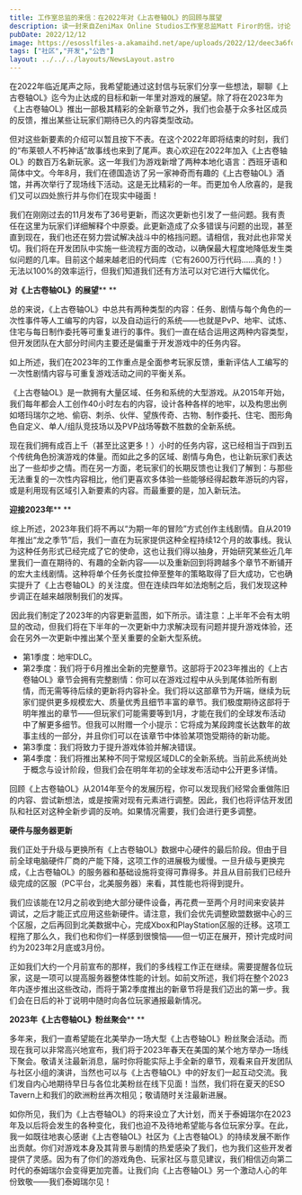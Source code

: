 ```yaml
---
title: 工作室总监的来信：在2022年对《上古卷轴OL》的回顾与展望
description: 读一封来自ZeniMax Online Studios工作室总监Matt Firor的信，讨论《上古卷轴OL》经历的又一个重要年份，以及其未来的发展。  
pubDate: 2022/12/12
image: https://esosslfiles-a.akamaihd.net/ape/uploads/2022/12/deec3a6fd24e2d551b745eb44d6857e4.jpg
tags: ["社区","开发","公告"]
layout: ../../../layouts/NewsLayout.astro
---
```


在2022年临近尾声之际，我希望能通过这封信与玩家们分享一些想法，聊聊《上古卷轴OL》迄今为止达成的目标和新一年里对游戏的展望。除了将在2023年为《上古卷轴OL》推出一部极其精彩的全新章节之外，我们也会基于众多社区成员的反馈，推出某些让玩家们期待已久的内容类型改动。 

但对这些新要素的介绍可以暂且按下不表。在这个2022年即将结束的时刻，我们的“布莱顿人不朽神话”故事线也来到了尾声。衷心欢迎在2022年加入《上古卷轴OL》的数百万名新玩家。这一年我们为游戏新增了两种本地化语言：西班牙语和简体中文。今年8月，我们在德国造访了另一家神奇而有趣的《上古卷轴OL》酒馆，并再次举行了现场线下活动。这是无比精彩的一年。而更加令人欣喜的，是我们又可以四处旅行并与你们在现实中碰面！  

我们在刚刚过去的11月发布了36号更新，而这次更新也引发了一些问题。我有责任在这里为玩家们详细解释个中原委。此更新造成了众多错误与问题的出现，甚至直到现在，我们也还在努力尝试解决战斗中的格挡问题。请相信，我对此也非常关切。我们将在开发团队中实施一些流程方面的改动，以确保最大程度地降低发生类似问题的几率。目前这个越来越老旧的代码库（它有2600万行代码……真的！）无法以100%的效率运行，但我们知道我们还有方法可以对它进行大幅优化。

**对《上古卷轴OL》的展望**** **

总的来说，《上古卷轴OL》中总共有两种类型的内容：任务、剧情与每个角色的一次性事件等人工编写的内容，以及自动运行的系统——也就是PvP、地牢、试炼、住宅与每日制作委托等可重复进行的事件。我们一直在结合运用这两种内容类型，但开发团队在大部分时间内主要还是偏重于开发游戏中的任务内容。 

如上所述，我们在2023年的工作重点是全面参考玩家反馈，重新评估人工编写的一次性剧情内容与可重复游戏活动之间的平衡关系。 

《上古卷轴OL》是一款拥有大量区域、任务和系统的大型游戏。从2015年开始，我们每年都会人工创作40小时左右的内容，设计各种各样的地牢，以及构思出例如塔玛瑞尔之地、偷窃、刺杀、伙伴、望族传奇、古物、制作委托、住宅、图形角色自定义、单人/组队竞技场以及PVP战场等数不胜数的全新系统。 

现在我们拥有成百上千（甚至比这更多！）小时的任务内容，这已经相当于四到五个传统角色扮演游戏的体量。而如此之多的区域、剧情与角色，也让新玩家们表达出了一些却步之情。而在另一方面，老玩家们的长期反馈也让我们了解到：与那些无法重复的一次性内容相比，他们更喜欢多体验一些能够经得起数年游玩的内容，或是利用现有区域引入新要素的内容。而最重要的是，加入新玩法。  

**迎接2023年**** **

 综上所述，2023年我们将不再以“为期一年的冒险”方式创作主线剧情。自从2019年推出“龙之季节”后，我们一直在为玩家提供这种全程持续12个月的故事线。我认为这种任务形式已经完成了它的使命，这也让我们得以抽身，开始研究某些近几年里我们一直在期待的、有趣的全新内容——以及重新回到将跨越多个章节不断铺开的宏大主线剧情。这种将单个任务长度拉伸至整年的策略取得了巨大成功，它也确实提升了《上古卷轴OL》的关注度。但在连续四年如法炮制之后，我们发现这种步调正在越来越限制我们的发挥。 

 因此我们制定了2023年的内容更新蓝图，如下所示。请注意：上半年不会有太明显的改动，但我们将在下半年的一次更新中力求解决现有问题并提升游戏体验，还会在另外一次更新中推出某个至关重要的全新大型系统。 

- 第1季度：地牢DLC。 
- 第2季度：我们将于6月推出全新的完整章节。这部将于2023年推出的《上古卷轴OL》章节会拥有完整剧情：你可以在游戏过程中从头到尾体验所有剧情，而无需等待后续的更新将内容补全。我们将以这部章节为开端，继续为玩家们提供更多规模宏大、质量优秀且细节丰富的章节。我们极度期待这部将于明年推出的章节——但玩家们可能需要等到1月，才能在我们的全球发布活动中了解更多细节。但我可以附赠一个小提示：它将成为某段跨度长达数年的故事主线的一部分，并且你们可以在该章节中体验某项饱受期待的新功能。 
- 第3季度：我们将致力于提升游戏体验并解决错误。 
- 第4季度：我们将推出某种不同于常规区域DLC的全新系统。当前此系统尚处于概念与设计阶段，但我们会在明年年初的全球发布活动中公开更多详情。 

回顾《上古卷轴OL》从2014年至今的发展历程，你可以发现我们经常会重做陈旧的内容、尝试新想法，或是按需对现有元素进行调整。因此，我们也将评估开发团队和社区对这种全新步调的反响。如果情况需要，我们会进行更多调整。 

**硬件与服务器更新**

我们正处于升级与更换所有《上古卷轴OL》数据中心硬件的最后阶段。但由于目前全球电脑硬件厂商的产能下降，这项工作的进展极为缓慢。一旦升级与更换完成，《上古卷轴OL》的服务器和基础设施将变得可靠得多。并且从目前我们已经升级完成的区服（PC平台，北美服务器）来看，其性能也将得到提升。 

我们应该能在12月之前收到绝大部分硬件设备，再花费一至两个月时间来安装并调试，之后才能正式应用这些新硬件。请注意，我们会优先调整欧盟数据中心的三个区服，之后再回到北美数据中心，完成Xbox和PlayStation区服的迁移。这项工程拖了那么久，我们也和你们一样感到很懊恼——但一切正在展开，预计完成时间约为2023年2月底或3月份。 

正如我们大约一个月前宣布的那样，我们的多线程工作正在继续。需要提醒各位玩家，这是一项可以提高服务器整体性能的计划。如前文所述，我们将在整个2023年内逐步推出这些改动，而将于第2季度推出的新章节将是我们迈出的第一步。我们会在日后的补丁说明中随时向各位玩家通报最新情况。

**2023年《上古卷轴OL》粉丝聚会**** **

多年来，我们一直希望能在北美举办一场大型《上古卷轴OL》粉丝聚会活动。而现在我可以非常高兴地宣布，我们将于2023年春天在美国的某个地方举办一场线下聚会。敬请关注最新消息，届时你将能实际上手全新的章节，观看来自开发团队与社区小组的演讲，当然也可以与《上古卷轴OL》中的好友们一起互动交流。我们发自内心地期待早日与各位北美粉丝在线下见面！当然，我们将在夏天的ESO
Tavern上和我们的欧洲粉丝再次相见；敬请随时关注最新进展。 

如你所见，我们为《上古卷轴OL》的将来设立了大计划，而关于泰姆瑞尔在2023年及以后将会发生的各种变化，我们也迫不及待地希望能与各位玩家分享。在此，我一如既往地衷心感谢《上古卷轴OL》社区为《上古卷轴OL》的持续发展不断作出贡献。你们对游戏本身及其背景与剧情的热爱感染了我们，也为我们这些开发者提供了灵感。因为有了你们的游戏角色、玩家社区与意见建议，我们相信迈向第二时代的泰姆瑞尔会变得更加完善。让我们向《上古卷轴OL》另一个激动人心的年份致敬——我们泰姆瑞尔见！
